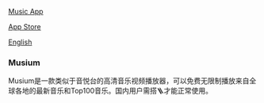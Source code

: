 [Music App](https://github.com/Purehi/Purehi/assets/138559218/c11f8da0-f905-4f5a-b457-07dc2cb81ed0)

[App Store](https://apps.apple.com/us/app/musium-hd-music-video/id6452237640)

[English](https://github.com/Purehi/Purehi/blob/main/README.md)
### Musium
Musium是一款类似于音悦台的高清音乐视频播放器，可以免费无限制播放来自全球各地的最新音乐和Top100音乐。国内用户需搭🪜才能正常使用。


